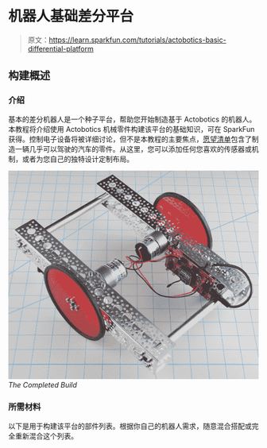 # 机器人基础差分平台

> 原文：<https://learn.sparkfun.com/tutorials/actobotics-basic-differential-platform>

## 构建概述

### 介绍

基本的差分机器人是一个种子平台，帮助您开始制造基于 Actobotics 的机器人。本教程将介绍使用 Actobotics 机械零件构建该平台的基础知识，可在 SparkFun 获得。控制电子设备将被详细讨论，但不是本教程的主要焦点，[愿望清单](https://www.sparkfun.com/wish_lists/101884)包含了制造一辆几乎可以驾驶的汽车的零件。从这里，您可以添加任何您喜欢的传感器或机制，或者为您自己的独特设计定制布局。

[![alt text](img/a931ac45e0723dcfa1ffa9a178005f09.png)](https://cdn.sparkfun.com/assets/learn_tutorials/2/4/0/Finished_Pic.jpg)*The Completed Build*

### 所需材料

以下是用于构建该平台的部件列表。根据你自己的机器人需求，随意混合搭配或完全重新混合这个列表。